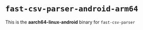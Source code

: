 # `fast-csv-parser-android-arm64`

This is the **aarch64-linux-android** binary for `fast-csv-parser`
